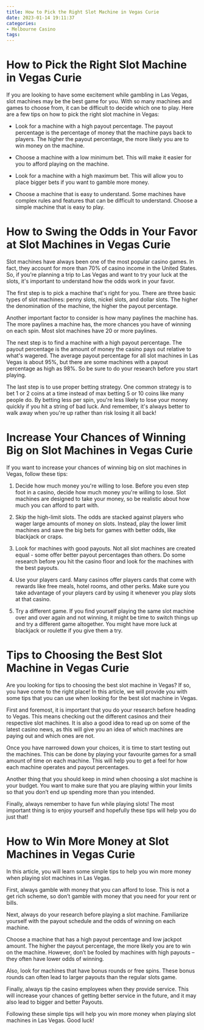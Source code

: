 ```yaml
---
title: How to Pick the Right Slot Machine in Vegas Curie 
date: 2023-01-14 19:11:37
categories:
- Melbourne Casino
tags:
---
```



#  How to Pick the Right Slot Machine in Vegas Curie 

If you are looking to have some excitement while gambling in Las Vegas, slot machines may be the best game for you. With so many machines and games to choose from, it can be difficult to decide which one to play. Here are a few tips on how to pick the right slot machine in Vegas:

- Look for a machine with a high payout percentage. The payout percentage is the percentage of money that the machine pays back to players. The higher the payout percentage, the more likely you are to win money on the machine.

- Choose a machine with a low minimum bet. This will make it easier for you to afford playing on the machine.

- Look for a machine with a high maximum bet. This will allow you to place bigger bets if you want to gamble more money.

- Choose a machine that is easy to understand. Some machines have complex rules and features that can be difficult to understand. Choose a simple machine that is easy to play.

#  How to Swing the Odds in Your Favor at Slot Machines in Vegas Curie 

Slot machines have always been one of the most popular casino games. In fact, they account for more than 70% of casino income in the United States. So, if you're planning a trip to Las Vegas and want to try your luck at the slots, it's important to understand how the odds work in your favor.

The first step is to pick a machine that's right for you. There are three basic types of slot machines: penny slots, nickel slots, and dollar slots. The higher the denomination of the machine, the higher the payout percentage.

Another important factor to consider is how many paylines the machine has. The more paylines a machine has, the more chances you have of winning on each spin. Most slot machines have 20 or more paylines.

The next step is to find a machine with a high payout percentage. The payout percentage is the amount of money the casino pays out relative to what's wagered. The average payout percentage for all slot machines in Las Vegas is about 95%, but there are some machines with a payout percentage as high as 98%. So be sure to do your research before you start playing.

The last step is to use proper betting strategy. One common strategy is to bet 1 or 2 coins at a time instead of max betting 5 or 10 coins like many people do. By betting less per spin, you're less likely to lose your money quickly if you hit a string of bad luck. And remember, it's always better to walk away when you're up rather than risk losing it all back!

#  Increase Your Chances of Winning Big on Slot Machines in Vegas Curie 

If you want to increase your chances of winning big on slot machines in Vegas, follow these tips:

1. Decide how much money you're willing to lose. Before you even step foot in a casino, decide how much money you're willing to lose. Slot machines are designed to take your money, so be realistic about how much you can afford to part with.

2. Skip the high-limit slots. The odds are stacked against players who wager large amounts of money on slots. Instead, play the lower limit machines and save the big bets for games with better odds, like blackjack or craps.

3. Look for machines with good payouts. Not all slot machines are created equal - some offer better payout percentages than others. Do some research before you hit the casino floor and look for the machines with the best payouts.

4. Use your players card. Many casinos offer players cards that come with rewards like free meals, hotel rooms, and other perks. Make sure you take advantage of your players card by using it whenever you play slots at that casino.

5. Try a different game. If you find yourself playing the same slot machine over and over again and not winning, it might be time to switch things up and try a different game altogether. You might have more luck at blackjack or roulette if you give them a try.

#  Tips to Choosing the Best Slot Machine in Vegas Curie 

Are you looking for tips to choosing the best slot machine in Vegas? If so, you have come to the right place! In this article, we will provide you with some tips that you can use when looking for the best slot machine in Vegas.

First and foremost, it is important that you do your research before heading to Vegas. This means checking out the different casinos and their respective slot machines. It is also a good idea to read up on some of the latest casino news, as this will give you an idea of which machines are paying out and which ones are not.

Once you have narrowed down your choices, it is time to start testing out the machines. This can be done by playing your favourite games for a small amount of time on each machine. This will help you to get a feel for how each machine operates and payout percentages.

Another thing that you should keep in mind when choosing a slot machine is your budget. You want to make sure that you are playing within your limits so that you don’t end up spending more than you intended.

Finally, always remember to have fun while playing slots! The most important thing is to enjoy yourself and hopefully these tips will help you do just that!

#  How to Win More Money at Slot Machines in Vegas Curie

In this article, you will learn some simple tips to help you win more money when playing slot machines in Las Vegas.

First, always gamble with money that you can afford to lose. This is not a get rich scheme, so don’t gamble with money that you need for your rent or bills.

Next, always do your research before playing a slot machine. Familiarize yourself with the payout schedule and the odds of winning on each machine.

Choose a machine that has a high payout percentage and low jackpot amount. The higher the payout percentage, the more likely you are to win on the machine. However, don’t be fooled by machines with high payouts – they often have lower odds of winning.

Also, look for machines that have bonus rounds or free spins. These bonus rounds can often lead to larger payouts than the regular slots game.

Finally, always tip the casino employees when they provide service. This will increase your chances of getting better service in the future, and it may also lead to bigger and better Payouts.

Following these simple tips will help you win more money when playing slot machines in Las Vegas. Good luck!